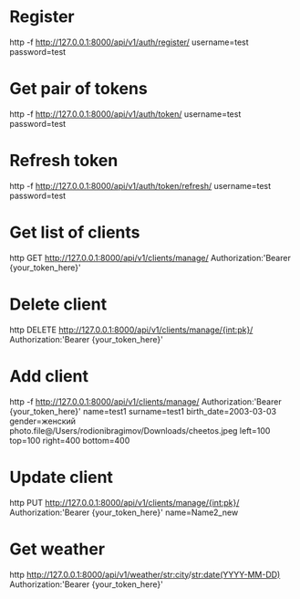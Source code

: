 # Register
http -f http://127.0.0.1:8000/api/v1/auth/register/ username=test password=test

# Get pair of tokens
http -f http://127.0.0.1:8000/api/v1/auth/token/ username=test password=test

# Refresh token
http -f http://127.0.0.1:8000/api/v1/auth/token/refresh/ username=test password=test

# Get list of clients
http GET http://127.0.0.1:8000/api/v1/clients/manage/ Authorization:'Bearer {your_token_here}'

# Delete client
http DELETE http://127.0.0.1:8000/api/v1/clients/manage/{int:pk}/ Authorization:'Bearer {your_token_here}'

# Add client
http -f http://127.0.0.1:8000/api/v1/clients/manage/ Authorization:'Bearer {your_token_here}' name=test1 surname=test1 birth_date=2003-03-03 gender=женский photo.file@/Users/rodionibragimov/Downloads/cheetos.jpeg left=100 top=100 right=400 bottom=400

# Update client
http PUT http://127.0.0.1:8000/api/v1/clients/manage/{int:pk}/ Authorization:'Bearer {your_token_here}' name=Name2_new 

# Get weather
http http://127.0.0.1:8000/api/v1/weather/<str:city>/<str:date(YYYY-MM-DD)> Authorization:'Bearer {your_token_here}'